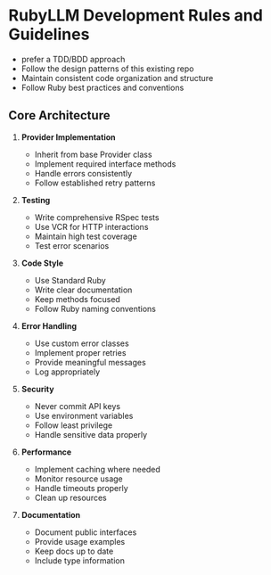 # RubyLLM Development Rules and Guidelines

* prefer a TDD/BDD approach
* Follow the design patterns of this existing repo
* Maintain consistent code organization and structure
* Follow Ruby best practices and conventions

## Core Architecture

1. **Provider Implementation**
   - Inherit from base Provider class
   - Implement required interface methods
   - Handle errors consistently
   - Follow established retry patterns

2. **Testing**
   - Write comprehensive RSpec tests
   - Use VCR for HTTP interactions
   - Maintain high test coverage
   - Test error scenarios

3. **Code Style**
   - Use Standard Ruby
   - Write clear documentation
   - Keep methods focused
   - Follow Ruby naming conventions

4. **Error Handling**
   - Use custom error classes
   - Implement proper retries
   - Provide meaningful messages
   - Log appropriately

5. **Security**
   - Never commit API keys
   - Use environment variables
   - Follow least privilege
   - Handle sensitive data properly

6. **Performance**
   - Implement caching where needed
   - Monitor resource usage
   - Handle timeouts properly
   - Clean up resources

7. **Documentation**
   - Document public interfaces
   - Provide usage examples
   - Keep docs up to date
   - Include type information